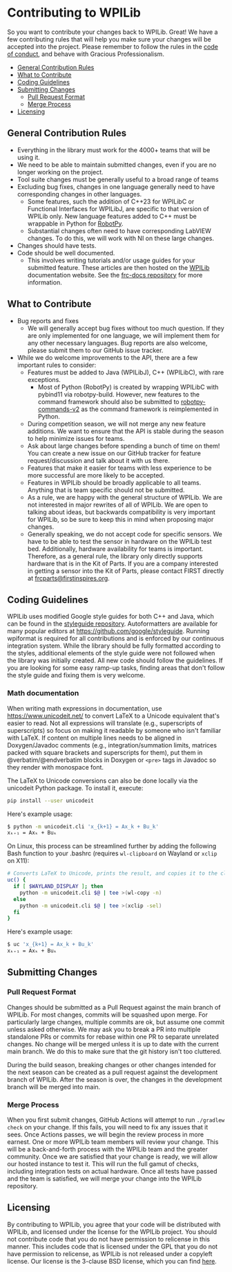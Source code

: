 # Contributing to WPILib

So you want to contribute your changes back to WPILib. Great! We have a few contributing rules that will help you make sure your changes will be accepted into the project. Please remember to follow the rules in the [code of conduct](https://github.com/wpilibsuite/allwpilib/blob/main/CODE_OF_CONDUCT.md), and behave with Gracious Professionalism.

- [General Contribution Rules](#general-contribution-rules)
- [What to Contribute](#what-to-contribute)
- [Coding Guidelines](#coding-guidelines)
- [Submitting Changes](#submitting-changes)
    - [Pull Request Format](#pull-request-format)
    - [Merge Process](#merge-process)
- [Licensing](#licensing)

## General Contribution Rules

- Everything in the library must work for the 4000+ teams that will be using it.
- We need to be able to maintain submitted changes, even if you are no longer working on the project.
- Tool suite changes must be generally useful to a broad range of teams
- Excluding bug fixes, changes in one language generally need to have corresponding changes in other languages.
    - Some features, such the addition of C++23 for WPILibC or Functional Interfaces for WPILibJ, are specific to that version of WPILib only. New language features added to C++ must be wrappable in Python for [RobotPy](https://github.com/robotpy).
    - Substantial changes often need to have corresponding LabVIEW changes. To do this, we will work with NI on these large changes.
- Changes should have tests.
- Code should be well documented.
    - This involves writing tutorials and/or usage guides for your submitted feature. These articles are then hosted on the [WPILib](https://docs.wpilib.org/) documentation website. See the [frc-docs repository](https://github.com/wpilibsuite/frc-docs) for more information.

## What to Contribute

- Bug reports and fixes
    - We will generally accept bug fixes without too much question. If they are only implemented for one language, we will implement them for any other necessary languages. Bug reports are also welcome, please submit them to our GitHub issue tracker.
- While we do welcome improvements to the API, there are a few important rules to consider:
    - Features must be added to Java (WPILibJ), C++ (WPILibC), with rare exceptions.
        - Most of Python (RobotPy) is created by wrapping WPILibC with pybind11 via robotpy-build. However, new features to the command framework should also be submitted to [robotpy-commands-v2](https://github.com/robotpy/robotpy-commands-v2) as the command framework is reimplemented in Python.
    - During competition season, we will not merge any new feature additions. We want to ensure that the API is stable during the season to help minimize issues for teams.
    - Ask about large changes before spending a bunch of time on them! You can create a new issue on our GitHub tracker for feature request/discussion and talk about it with us there.
    - Features that make it easier for teams with less experience to be more successful are more likely to be accepted.
    - Features in WPILib should be broadly applicable to all teams. Anything that is team specific should not be submitted.
    - As a rule, we are happy with the general structure of WPILib. We are not interested in major rewrites of all of WPILib. We are open to talking about ideas, but backwards compatibility is very important for WPILib, so be sure to keep this in mind when proposing major changes.
    - Generally speaking, we do not accept code for specific sensors. We have to be able to test the sensor in hardware on the WPILib test bed. Additionally, hardware availability for teams is important. Therefore, as a general rule, the library only directly supports hardware that is in the Kit of Parts. If you are a company interested in getting a sensor into the Kit of Parts, please contact FIRST directly at frcparts@firstinspires.org.

## Coding Guidelines

WPILib uses modified Google style guides for both C++ and Java, which can be found in the [styleguide repository](https://github.com/wpilibsuite/styleguide). Autoformatters are available for many popular editors at https://github.com/google/styleguide. Running wpiformat is required for all contributions and is enforced by our continuous integration system.
While the library should be fully formatted according to the styles, additional elements of the style guide were not followed when the library was initially created. All new code should follow the guidelines. If you are looking for some easy ramp-up tasks, finding areas that don't follow the style guide and fixing them is very welcome.

### Math documentation

When writing math expressions in documentation, use https://www.unicodeit.net/ to convert LaTeX to a Unicode equivalent that's easier to read. Not all expressions will translate (e.g., superscripts of superscripts) so focus on making it readable by someone who isn't familiar with LaTeX. If content on multiple lines needs to be aligned in Doxygen/Javadoc comments (e.g., integration/summation limits, matrices packed with square brackets and superscripts for them), put them in @verbatim/@endverbatim blocks in Doxygen or `<pre>` tags in Javadoc so they render with monospace font.

The LaTeX to Unicode conversions can also be done locally via the unicodeit Python package. To install it, execute:
```bash
pip install --user unicodeit
```

Here's example usage:
```bash
$ python -m unicodeit.cli 'x_{k+1} = Ax_k + Bu_k'
xₖ₊₁ = Axₖ + Buₖ
```

On Linux, this process can be streamlined further by adding the following Bash function to your .bashrc (requires `wl-clipboard` on Wayland or `xclip` on X11):
```bash
# Converts LaTeX to Unicode, prints the result, and copies it to the clipboard
uc() {
  if [ $WAYLAND_DISPLAY ]; then
    python -m unicodeit.cli $@ | tee >(wl-copy -n)
  else
    python -m unicodeit.cli $@ | tee >(xclip -sel)
  fi
}
```

Here's example usage:
```bash
$ uc 'x_{k+1} = Ax_k + Bu_k'
xₖ₊₁ = Axₖ + Buₖ
```

## Submitting Changes

### Pull Request Format

Changes should be submitted as a Pull Request against the main branch of WPILib. For most changes, commits will be squashed upon merge. For particularly large changes, multiple commits are ok, but assume one commit unless asked otherwise. We may ask you to break a PR into multiple standalone PRs or commits for rebase within one PR to separate unrelated changes. No change will be merged unless it is up to date with the current main branch. We do this to make sure that the git history isn't too cluttered.

During the build season, breaking changes or other changes intended for the next season can be created as a pull request against the development branch of WPILib. After the season is over, the changes in the development branch will be merged into main.

### Merge Process

When you first submit changes, GitHub Actions will attempt to run `./gradlew check` on your change. If this fails, you will need to fix any issues that it sees. Once Actions passes, we will begin the review process in more earnest. One or more WPILib team members will review your change. This will be a back-and-forth process with the WPILib team and the greater community. Once we are satisfied that your change is ready, we will allow our hosted instance to test it. This will run the full gamut of checks, including integration tests on actual hardware. Once all tests have passed and the team is satisfied, we will merge your change into the WPILib repository.

## Licensing

By contributing to WPILib, you agree that your code will be distributed with WPILib, and licensed under the license for the WPILib project. You should not contribute code that you do not have permission to relicense in this manner. This includes code that is licensed under the GPL that you do not have permission to relicense, as WPILib is not released under a copyleft license. Our license is the 3-clause BSD license, which you can find [here](LICENSE.md).
